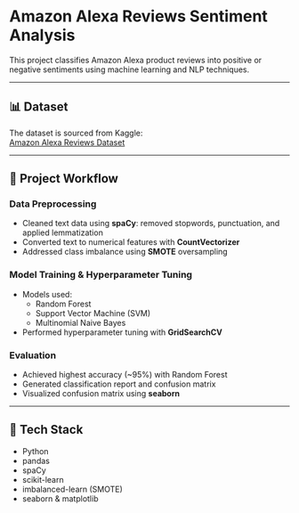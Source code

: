 # Amazon Alexa Reviews Sentiment Analysis

This project classifies Amazon Alexa product reviews into positive or negative sentiments using machine learning and NLP techniques.

---

## 📊 Dataset  
The dataset is sourced from Kaggle:  
[Amazon Alexa Reviews Dataset](https://www.kaggle.com/datasets/sid321axn/amazon-alexa-reviews/data)

---

## 🔧 Project Workflow

### Data Preprocessing  
- Cleaned text data using **spaCy**: removed stopwords, punctuation, and applied lemmatization  
- Converted text to numerical features with **CountVectorizer**  
- Addressed class imbalance using **SMOTE** oversampling  

### Model Training & Hyperparameter Tuning  
- Models used:  
  - Random Forest  
  - Support Vector Machine (SVM)  
  - Multinomial Naive Bayes  
- Performed hyperparameter tuning with **GridSearchCV**  

### Evaluation  
- Achieved highest accuracy (~95%) with Random Forest  
- Generated classification report and confusion matrix  
- Visualized confusion matrix using **seaborn**  

---

## 🚀 Tech Stack  
- Python  
- pandas  
- spaCy  
- scikit-learn  
- imbalanced-learn (SMOTE)  
- seaborn & matplotlib  



